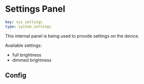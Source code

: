 # Settings Panel

```yaml
key: sys_settings
type: system_settings
```

This internal panel is being used to provide settings on the device.

Available settings:

- full brightness
- dimmed brightness

## Config

`
`
